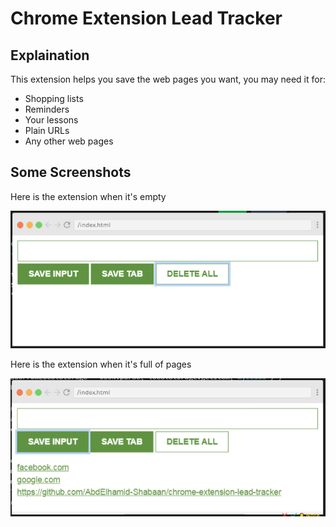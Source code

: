 # Chrome Extension Lead Tracker

## Explaination

This extension helps you save the web pages you want, you may need it for:
- Shopping lists
- Reminders
- Your lessons
- Plain URLs
- Any other web pages

## Some Screenshots

Here is the extension when it's empty

![empty extension](assets\1.PNG)

Here is the extension when it's full of pages

![loaded extension](assets\2.PNG)